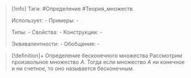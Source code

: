 > [!info]
> Тэги: #Определение #Теория_множеств 
> 
> Использует: *-*
> Примеры: *-*
> 
> Типы: *-*
> Свойства: *-*
> Конструкции: *-*
> 
> Эквивалентности: *-*
> Обобщения: *-*

> [!definition]+ Определение бесконечного множества
> Рассмотрим произвольное множество $A$. Тогда если множество $A$ ни конечное и ни счетное, то оно называется бесконечным.